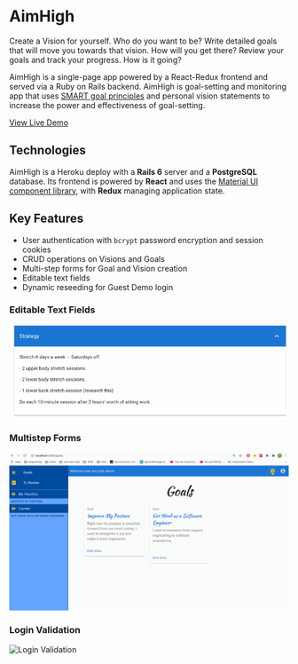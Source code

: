# AimHigh
Create a Vision for yourself. Who do you want to be? 
Write detailed goals that will move you towards that vision. How will you get there?
Review your goals and track your progress. How is it going?

AimHigh is a single-page app powered by a React-Redux frontend and served via a Ruby on Rails backend. AimHigh is goal-setting and monitoring app that uses [SMART goal principles](https://en.wikipedia.org/wiki/SMART_criteria) and personal vision statements to increase the power and effectiveness of goal-setting. 

[View Live Demo](https://aim-high.herokuapp.com/)

## Technologies
AimHigh is a Heroku deploy with a __Rails 6__ server and a __PostgreSQL__ database. Its frontend is powered by __React__ and uses the [Material UI component library](https://material-ui.com/), with __Redux__ managing application state.

## Key Features
* User authentication with ```bcrypt``` password encryption and session cookies
* CRUD operations on Visions and Goals
* Multi-step forms for Goal and Vision creation
* Editable text fields
* Dynamic reseeding for Guest Demo login

### Editable Text Fields
![Editable Text Fields](https://github.com/sonataFarm/aim-high/blob/master/demo/editable-text-field.gif)
### Multistep Forms
![Multistep Forms](https://github.com/sonataFarm/aim-high/blob/master/demo/multistep-form.gif)
### Login Validation
![Login Validation](https://github.com/sonataFarm/aim-high/blob/master/demo/login-validation.gif)